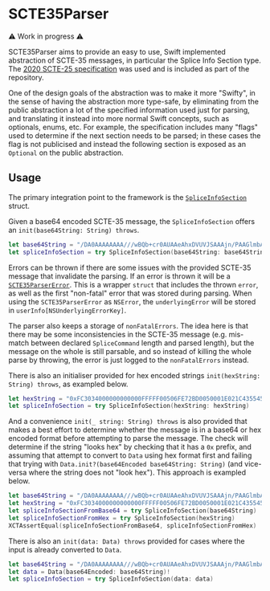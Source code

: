 # SCTE35Parser

⚠️ Work in progress ⚠️

SCTE35Parser aims to provide an easy to use, Swift implemented abstraction of SCTE-35 messages, in particular the Splice Info Section type. The [2020 SCTE-25 specification](./Specification/SCTE-35-2020_notice-1609861286512.pdf) was used and is included as part of the repository.

One of the design goals of the abstraction was to make it more "Swifty", in the sense of having the abstraction more type-safe, by eliminating from the public abstraction a lot of the specified information used just for parsing, and translating it instead into more normal Swift concepts, such as optionals, enums, etc. For example, the specification includes many "flags" used to determine if the next section needs to be parsed; in these cases the flag is not publicised and instead the following section is exposed as an `Optional` on the public abstraction.

## Usage
The primary integration point to the framework is the [`SpliceInfoSection`](./Sources/SCTE35Parser/SpliceInfoSection.swift) struct.

Given a base64 encoded SCTE-35 message, the `SpliceInfoSection` offers an `init(base64String: String) throws`.
```swift
let base64String = "/DA0AAAAAAAA///wBQb+cr0AUAAeAhxDVUVJSAAAjn/PAAGlmbAICAAAAAAsoKGKNAIAmsnRfg=="
let spliceInfoSection = try SpliceInfoSection(base64String: base64String)
```

Errors can be thrown if there are some issues with the provided SCTE-35 message that invalidate the parsing. If an error is thrown it will be a [`SCTE35ParserError`](./Sources/SCTE35Parser/Errors/SCTE35ParserError.swift). This is a wrapper `struct` that includes the thrown `error`, as well as the first "non-fatal" error that was stored during parsing. When using the `SCTE35ParserError` as `NSError`, the `underlyingError` will be stored in `userInfo[NSUnderlyingErrorKey]`.

The parser also keeps a storage of `nonFatalErrors`. The idea here is that there may be some inconsistencies in the SCTE-35 message (e.g. mis-match between declared `SpliceCommand` length and parsed length), but the message on the whole is still parsable, and so instead of killing the whole parse by throwing, the error is just logged to the `nonFatalErrors` instead.

There is also an initialiser provided for hex encoded strings `init(hexString: String) throws`, as exampled below.
```swift
let hexString = "0xFC3034000000000000FFFFF00506FE72BD0050001E021C435545494800008E7FCF0001A599B00808000000002CA0A18A3402009AC9D17E"
let spliceInfoSection = try SpliceInfoSection(hexString: hexString)
```

And a convenience `init(_ string: String) throws` is also provided that makes a best effort to determine whether the message is in a base64 or hex encoded format before attempting to parse the message. The check will determine if the string "looks hex" by checking that it has a `0x` prefix, and assuming that attempt to convert to `Data` using hex format first and failing that trying with `Data.init?(base64Encoded base64String: String)` (and vice-versa where the string does not "look hex"). This approach is exampled below.
```swift
let base64String = "/DA0AAAAAAAA///wBQb+cr0AUAAeAhxDVUVJSAAAjn/PAAGlmbAICAAAAAAsoKGKNAIAmsnRfg=="
let hexString = "0xFC3034000000000000FFFFF00506FE72BD0050001E021C435545494800008E7FCF0001A599B00808000000002CA0A18A3402009AC9D17E"
let spliceInfoSectionFromBase64 = try SpliceInfoSection(base64String)
let spliceInfoSectionFromHex = try SpliceInfoSection(hexString)
XCTAssertEqual(spliceInfoSectionFromBase64, spliceInfoSectionFromHex)
```

There is also an `init(data: Data) throws` provided for cases where the input is already converted to `Data`.
```swift
let base64String = "/DA0AAAAAAAA///wBQb+cr0AUAAeAhxDVUVJSAAAjn/PAAGlmbAICAAAAAAsoKGKNAIAmsnRfg=="
let data = Data(base64Encoded: base64String)!
let spliceInfoSection = try SpliceInfoSection(data: data)
```
